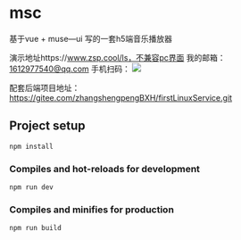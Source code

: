 # msc

基于vue + muse—ui 写的一套h5端音乐播放器

演示地址https://www.zsp.cool/ls，不兼容pc界面
我的邮箱：1612977540@qq.com
手机扫码：
![](https://www.zsp.cool/img/23_259_70aebdd2300f053f210c0c5fe8b5b4d7_d293766769c876c3e22301f1e92f18c3.png)

配套后端项目地址：https://gitee.com/zhangshengpengBXH/firstLinuxService.git

## Project setup
```
npm install
```

### Compiles and hot-reloads for development
```
npm run dev
```

### Compiles and minifies for production
```
npm run build
```



